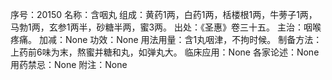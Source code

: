 序号：20150
名称：含咽丸
组成：黄药1两，白药1两，栝楼根1两，牛蒡子1两，马勃1两，玄参1两半，砂糖半两，蜜3两。
出处：《圣惠》卷三十五。
主治：咽喉疼痛。
加减：None
功效：None
用法用量：含1丸咽津，不拘时候。
制备方法：上药前6味为末，熬蜜并糖和丸，如弹丸大。
临床应用：None
各家论述：None
用药禁忌：None
附注：None
